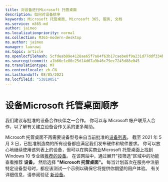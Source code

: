 ```yaml
---
title: 对设备进行Microsoft 托管桌面
description: 如何对设备排序
keywords: Microsoft 托管桌面, Microsoft 365, 服务, 文档
ms.service: m365-md
author: jaimeo
ms.localizationpriority: normal
ms.collection: M365-modern-desktop
ms.author: jaimeo
manager: laurawi
ms.topic: article
ms.openlocfilehash: 5cfdeab09e4128ae65f7a84f63b17caebe0f9a231d77ddf334b3b57fc3952080
ms.sourcegitcommit: a1b66e1e80c25d14d67a9b46c79ec7245d88e045
ms.translationtype: MT
ms.contentlocale: zh-CN
ms.lasthandoff: 08/05/2021
ms.locfileid: "53819051"
---
```

# <a name="order-microsoft-managed-desktop-devices"></a>设备Microsoft 托管桌面顺序

我们建议与批准的设备合作伙伴之一合作。 你可以与 Microsoft 帐户联系人合作，以了解有关建立设备合作关系的更多帮助。

Microsoft 托管桌面不再需要设备型号来自当前批准的[设备列表](../service-description/device-list.md)。 截至 2021 年 5 月 3 日，已批准制造商的所有设备都应满足我们发布硬件和软件要求。 你可以放心地继续使用该列表上的设备，但可以在购买商业Microsoft 托管桌面上找到Windows 10 专业版[推荐的设备](https://www.microsoft.com/windowsforbusiness/view-all-devices)。 在该网站中，通过展开"按筛选"区域中的功能查看推荐 **设备，** 然后选择 **"Microsoft 托管桌面"。** 每当计划首次在服务中注册特定设备型号时，都应该测试一个示例以确保它将提供你期望的用户体验。 有关详细信息，请参阅验证 [新设备](../get-started/validate-device.md)。

